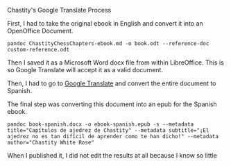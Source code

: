 Chastity's Google Translate Process

First, I had to take the original ebook in English and convert it into an OpenOffice Document.

`pandoc ChastityChessChapters-ebook.md -o book.odt --reference-doc custom-reference.odt`

Then I saved it as a Microsoft Word docx file from within LibreOffice. This is so Google Translate will accept it as a valid document.

Then, I had to go to [Google Translate](https://translate.google.com/) and convert the entire document to Spanish.

The final step was converting this document into an epub for the Spanish ebook.

`pandoc book-spanish.docx -o ebook-spanish.epub -s --metadata title="Capítulos de ajedrez de Chastity" --metadata subtitle="¡El ajedrez no es tan difícil de aprender como te han dicho!" --metadata author="Chastity White Rose"`

When I published it, I did not edit the results at all because I know so little
